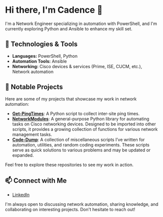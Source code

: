 # Hi there, I'm Cadence 👋

I'm a Network Engineer specializing in automation with PowerShell, and I'm currently exploring Python and Ansible to enhance my skill set.

## 🔧 Technologies & Tools

- **Languages:** PowerShell, Python
- **Automation Tools:** Ansible
- **Networking:** Cisco devices & services (Prime, ISE, CUCM, etc.), Network automation

## 📘 Notable Projects

Here are some of my projects that showcase my work in network automation:

- [**Get-PingTimes**](https://github.com/cadencejames/Get-PingTimes): A Python script to collect inter-site ping times.
- [**NetworkModules**](https://github.com/cadencejames/NetworkModules): A general-purpose Python library for automating tasks on Cisco networking devices. Designed to be imported into other scripts, it provides a growing collection of functions for various network management tasks.
- [**Code-Dump**](https://github.com/cadencejames/code-dump): A collection of miscellaneous scripts I’ve written for automation, utilities, and random coding experiments. These scripts serve as quick solutions to various problems and may be updated or expanded.

Feel free to explore these repositories to see my work in action.

## 📫 Connect with Me

- [LinkedIn](https://www.linkedin.com/in/cadence-james)

I'm always open to discussing network automation, sharing knowledge, and collaborating on interesting projects. Don't hesitate to reach out!

